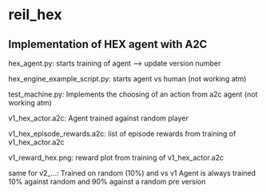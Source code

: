 # reil_hex

## Implementation of HEX agent with A2C

hex_agent.py: starts training of agent --> update version number

hex_engine_example_script.py: starts agent vs human (not working atm)

test_machine.py: Implements the choosing of an action from a2c agent (not working atm)

v1_hex_actor.a2c: Agent trained against random player

v1_hex_episode_rewards.a2c: list of episode rewards from training of v1_hex_actor.a2c

v1_reward_hex.png: reward plot from training of v1_hex_actor.a2c

same for v2_...: Trained on random (10%) and vs v1
Agent is always trained 10% against random and 90% against a random pre version